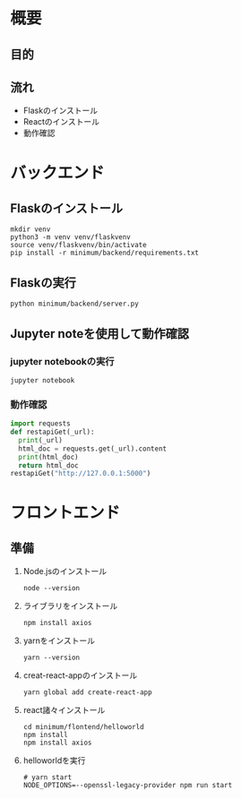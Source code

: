 # 概要
## 目的
## 流れ
- Flaskのインストール
- Reactのインストール
- 動作確認

# バックエンド
## Flaskのインストール
```
mkdir venv
python3 -m venv venv/flaskvenv
source venv/flaskvenv/bin/activate
pip install -r minimum/backend/requirements.txt
```

## Flaskの実行
```
python minimum/backend/server.py
```

## Jupyter noteを使用して動作確認
### jupyter notebookの実行
```
jupyter notebook
```
### 動作確認
```python
import requests
def restapiGet(_url):
  print(_url)
  html_doc = requests.get(_url).content
  print(html_doc)
  return html_doc
restapiGet("http://127.0.0.1:5000")
```

# フロントエンド
## 準備
1. Node.jsのインストール
    ```
    node --version
    ```
1. ライブラリをインストール
    ```
    npm install axios
    ```
1. yarnをインストール
    ```
    yarn --version
    ```
1. creat-react-appのインストール
    ```
    yarn global add create-react-app
    ```
1. react諸々インストール
    ```
    cd minimum/flontend/helloworld
    npm install
    npm install axios
    ```
1. helloworldを実行
    ```
    # yarn start
    NODE_OPTIONS=--openssl-legacy-provider npm run start
    ```